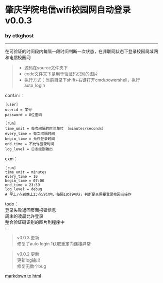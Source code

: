 # 肇庆学院电信wifi校园网自动登录 v0.0.3 
### by ctkghost
---   


在可验证的时间段内每隔一段时间判断一次状态，在非联网状态下登录校园局域网和电信校园网

> * 源码在source文件夹下
> * code文件夹下是用于验证码识别的图片
> * 执行方式：当前目录下shift+右键打开cmd/powershell，执行auto_login

conf.ini ：
```
[user]
userid = 学号
password = 8位密码

[run]
time_unit = 每次间隔的时间单位 （minutes/seconds） 
every_time = 每次间隔时间
begin_time = 允许登录时间
end_time = 不允许登录时间
log_level = 日志级别输出
```
exm：
```
[run]
time_unit = minutes
every_time = 10
begin_time = 07:00
end_time = 23:59
log_level = debug
# 早上7点到晚上23点59分内，每隔10分钟执行 判断是否需要登录校园网操作
```

>  
todo：   
登录失败返回页面报错信息      
周末的凌晨允许登录    
整合验证码识别的图片到程序中   
…
      
> v0.0.3 更新     
修复了auto login 1获取重定向连接异常       

> v0.0.2 更新   
更新log输出   
修复无数个bug

[markdown to html](https://1024tools.com/markdown)
